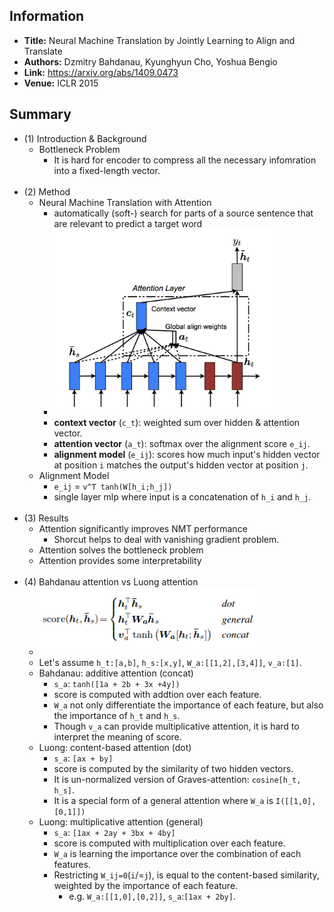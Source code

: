 ## Information

- **Title:** Neural Machine Translation by Jointly Learning to Align and Translate
- **Authors:** Dzmitry Bahdanau, Kyunghyun Cho, Yoshua Bengio
- **Link:** https://arxiv.org/abs/1409.0473
- **Venue:** ICLR 2015


## Summary

* (1) Introduction & Background
    * Bottleneck Problem
        * It is hard for encoder to compress all the necessary infomration into a fixed-length vector. <br><br>
* (2) Method
    * Neural Machine Translation with Attention
        * automatically (soft-) search for parts of a source sentence that are relevant to predict a target word
        * <img src="images/bahdanau_attention.png" width="350"/>
        * **context vector** (`c_t`): weighted sum over hidden & attention vector.
        * **attention vector** (`a_t`): softmax over the alignment score `e_ij`.
        * **alignment model** (`e_ij`): scores how much input's hidden vector at position `i` matches the output's hidden vector at position `j`.
    * Alignment Model
        * `e_ij` = `v^T tanh(W[h_i;h_j])`
        * single layer mlp where input is a concatenation of `h_i` and `h_j`. <br><br>
* (3) Results
    * Attention significantly improves NMT performance
        * Shorcut helps to deal with vanishing gradient problem.
    * Attention solves the bottleneck problem
    * Attention provides some interpretability <br><br>
* (4) Bahdanau attention vs Luong attention
    * <img src="images/bahdanau_vs_luong_attention.png" width="350"/>
    * Let's assume `h_t:[a,b]`, `h_s:[x,y]`, `W_a:[[1,2],[3,4]]`, `v_a:[1]`.
    * Bahdanau: additive attention (concat)
        * `s_a`: `tanh([1a + 2b + 3x +4y])`
        * score is computed with addtion over each feature.
        * `W_a` not only differentiate the importance of each feature, but also the importance of `h_t` and `h_s`. 
        * Though `v_a` can provide multiplicative attention, it is hard to interpret the meaning of score.
    * Luong: content-based attention (dot)
        * `s_a`: `[ax + by]`
        * score is computed by the similarity of two hidden vectors.
        * It is un-normalized version of Graves-attention: `cosine[h_t, h_s]`. 
        * It is a special form of a general attention where `W_a` is `I([[1,0],[0,1]])`
    * Luong: multiplicative attention (general)
        * `s_a`: `[1ax + 2ay + 3bx + 4by]`
        * score is computed with multiplication over each feature.
        * `W_a` is learning the importance over the combination of each features.
        * Restricting `W_ij=0`(`i`/=`j`), is equal to the content-based similarity, weighted by the importance of each feature.
            * e.g. `W_a:[[1,0],[0,2]]`, `s_a`:`[1ax + 2by]`.